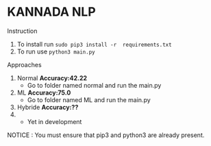 # KANNADA NLP

Instruction 

1. To install run ```sudo pip3 install -r  requirements.txt```
2. To run use ``` python3 main.py ```


Approaches

1. Normal **Accuracy:42.22** 
    - Go to folder named normal and run the main.py
2. ML **Accuracy:75.0**
   - Go to folder named ML and run the main.py
3. Hybride **Accuracy:??**
4. - Yet in development


<aside class="warning">
    NOTICE : You must ensure that pip3 and python3 are already present.
</aside>